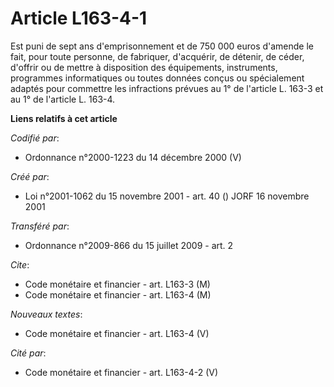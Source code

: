 # Article L163-4-1

Est puni de sept ans d'emprisonnement et de 750 000 euros d'amende le fait, pour toute personne, de fabriquer, d'acquérir, de
détenir, de céder, d'offrir ou de mettre à disposition des équipements, instruments, programmes informatiques ou toutes
données conçus ou spécialement adaptés pour commettre les infractions prévues au 1° de l'article L. 163-3 et au 1° de
l'article L. 163-4.

**Liens relatifs à cet article**

_Codifié par_:

  - Ordonnance n°2000-1223 du 14 décembre 2000 (V)

_Créé par_:

  - Loi n°2001-1062 du 15 novembre 2001 - art. 40 () JORF 16 novembre 2001

_Transféré par_:

  - Ordonnance n°2009-866 du 15 juillet 2009 - art. 2

_Cite_:

  - Code monétaire et financier - art. L163-3 (M)
  - Code monétaire et financier - art. L163-4 (M)

_Nouveaux textes_:

  - Code monétaire et financier - art. L163-4 (V)

_Cité par_:

  - Code monétaire et financier - art. L163-4-2 (V)
